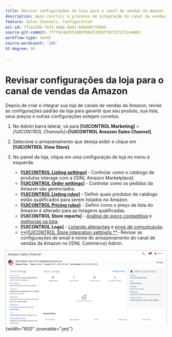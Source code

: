 ```yaml
---
title: Revisar configurações da loja para o canal de vendas da Amazon
description: Após concluir o processo de integração do canal de vendas da Amazon, revise e atualize o [!DNL Commerce] configurações de armazenamento.
feature: Sales Channels, Configuration
exl-id: 7f1ea19b-f473-4a8e-9a91-b06d6b733664
source-git-commit: 7fff4c463551089fb64f2d5bf7bf23f272ce4663
workflow-type: tm+mt
source-wordcount: '145'
ht-degree: 0%

---
```


# Revisar configurações da loja para o canal de vendas da Amazon

Depois de criar e integrar sua loja de canais de vendas da Amazon, revise as configurações padrão da loja para garantir que seu produto, sua lista, seus preços e outras configurações estejam corretos.

1. No _Admin_ barra lateral, vá para **[!UICONTROL Marketing]** > _[!UICONTROL Channels]_>**[!UICONTROL Amazon Sales Channel]**.

1. Selecione o armazenamento que deseja exibir e clique em **[!UICONTROL View Store]**.

1. No painel da loja, clique em uma configuração de loja no menu à esquerda.

   - [**[!UICONTROL Listing settings]**](./listing-settings.md) - Controlar como o catálogo de produtos interage com a [!DNL Amazon Marketplace].
   - [**[!UICONTROL Order settings]**](./order-settings.md) - Controlar como os pedidos da Amazon são gerenciados.
   - [**[!UICONTROL Listing rules]**](./listing-rules.md) - Definir quais produtos de catálogo estão qualificados para serem listados no Amazon.
   - [**[!UICONTROL Pricing rules]**](./pricing-products.md) - Definir como o preço de lista do Amazon é alterado para as listagens qualificadas.
   - **[!UICONTROL Store reports]** - [Análise de preço competitiva](./competitive-price-analysis.md) e [melhorias na lista](./listing-improvements.md).
   - **[!UICONTROL Logs]** - [Listando alterações](./listing-changes-log.md) e [erros de comunicação](./communication-errors-log.md).
   - [**[!UICONTROL Store integration setting]s **](./store-integration-settings.md)- Revisar as configurações de email e nome do armazenamento do canal de vendas da Amazon no [!DNL Commerce] Admin.

![Armazenar painel](assets/ob-store-review.png){width="600" zoomable="yes"}
